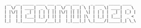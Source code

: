 
<code>
 __  __ _____ ____ ___ __  __ ___ _   _ ____  _____ ____      
|  \/  | ____|  _ \_ _|  \/  |_ _| \ | |  _ \| ____|  _ \     
| |\/| |  _| | | | | || |\/| || ||  \| | | | |  _| | |_) |    
| |  | | |___| |_| | || |  | || || |\  | |_| | |___|  _ <    
|_|  |_|_____|____/___|_|  |_|___|_| \_|____/|_____|_| \_\    

</code>

